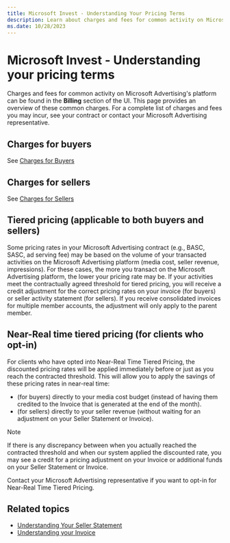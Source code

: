 ```yaml
---
title: Microsoft Invest - Understanding Your Pricing Terms
description: Learn about charges and fees for common activity on Microsoft Advertising's platform that can be found in the Billing section of the UI. 
ms.date: 10/28/2023
---
```



# Microsoft Invest - Understanding your pricing terms

Charges and fees for common activity on Microsoft Advertising's
platform can be found in the **Billing** section of the UI. This page provides an overview of these common charges. For a complete list of charges and fees you may incur, see your
contract or contact your Microsoft Advertising representative.

## Charges for buyers

See [Charges for Buyers](charges-for-buyers.md)

## Charges for sellers

See [Charges for Sellers](charges-for-sellers.md)

## Tiered pricing (applicable to both buyers and sellers)

Some pricing rates in your Microsoft Advertising contract (e.g.,
BASC, SASC, ad serving fee) may be based on the volume of your transacted activities on the Microsoft Advertising platform (media cost, seller revenue, impressions). For these cases, the more you transact on the Microsoft Advertising platform, the lower your
pricing rate may be. If your activities meet the contractually agreed threshold for tiered pricing, you will receive a credit adjustment for the correct pricing rates on your invoice (for buyers) or seller activity statement (for sellers). If you receive consolidated invoices for multiple member accounts, the adjustment will only apply to the
parent member.

## Near-Real time tiered pricing (for clients who opt-in)

For clients who have opted into Near-Real Time Tiered Pricing, the discounted pricing rates will be applied immediately before or just as you reach the contracted threshold. This will allow you to apply the savings of these pricing rates in near-real time:

- (for buyers) directly to your media cost budget (instead of having them credited to the Invoice that is generated at the end of the month).
- (for sellers) directly to your seller revenue (without waiting for an adjustment on your Seller Statement or Invoice).

> [!NOTE]
> If there is any discrepancy between when you actually reached the contracted threshold and when our system applied the discounted rate, you may see a credit for a pricing adjustment on your Invoice or additional funds on your Seller Statement or Invoice.

Contact your Microsoft Advertising representative if you want to
opt-in for Near-Real Time Tiered Pricing.

## Related topics

- [Understanding Your Seller Statement](understanding-your-seller-statement.md)
- [Understanding your Invoice](understanding-your-invoice.md)
